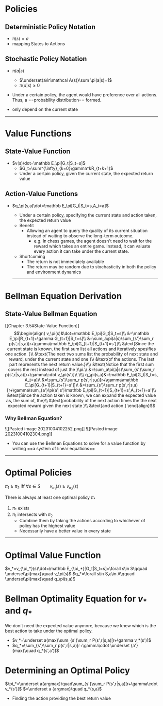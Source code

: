 # Policies

## Deterministic Policy Notation
- $\pi(s)=a$
- mapping States to Actions

## Stochastic Policy Notation
- $\pi(a|s)$
	- $\underset{a\in\mathcal A(s)}\sum \pi(a|s)=1$
	- $\pi(a|s)\ge 0$

- Under a certain policy, the agent would have preference over all actions. Thus, a ==probability distribution== formed.
- only depend on the current state

---
# Value Functions

## State-Value Function
- $v(s)\dot=\mathbb E_\pi[G_t|S_t=s]$
	- $G_t=\sum^{\infty}_{k=0}\gamma^kR_{t+k+1}$
	- Under a certain policy, given the current state, the expected return value 

## Action-Value Functions
- $q_\pi(s,a)\dot=\mathbb E_\pi[G_t|S_t=s,A_t=a]$
	- Under a certain policy, specifying the current state and action taken, the expected return value
	- Benefit
		- Allowing an agent to query the quality of its current situation instead of waiting to observe the long-term outcome.
			- e.g. In chess games, the agent doesn't need to wait for the reward which takes an entire game. Instead, it can valuate every action it can take under the current state. 
	- Shortcoming
		- The return is not immediately available
		- The return may be random due to stochasticity in both the policy and environment dynamics
  
  ---
# Bellman Equation Derivation

## State-Value Bellman Equation
[[Chapter 3.5#State-Value Function]]
$$\begin{align}
v_\pi(s)&\dot=\mathbb E_\pi[G_t|S_t=s]\\
&=\mathbb E_\pi[R_{t+1}+\gamma G_{t+1}|S_t=s]\\
&=\sum_a\pi(a|s)\sum_{s'}\sum_r p(s',r|s,a)[r+\gamma\mathbb E_\pi[G_{t+1}|S_{t+1}=s']]\\
&\text{Since the current state is known, the first sum list all actions and iteratively spesifies one action. }\\
&\text{The next two sums list the probability of next state and reward, under the current state and one }\\
&\text{of the actions. The last part represents the next return value.}\\\\
&\text{Notice that the first sum covers the rest instead of just the }\pi.\\
&=\sum_a\pi(a|s)\sum_{s'}\sum_r p(s',r|s,a)[r+\gamma\cdot v_\pi(s')]\\
\\\\
q_\pi(s,a)&=\mathbb E_\pi[G_t|S_t=s, A_t=a]\\
&=\sum_{s'}\sum_r p(s',r|s,a)[r+\gamma\mathbb E_\pi[G_{t+1}|S_{t+1}=s']]\\
&=\sum_{s'}\sum_r p(s',r|s,a)[r+\gamma\sum_{a'}\pi(a'|s')\mathbb E_\pi[G_{t+1}|S_{t+1}=s',A_{t+1}=a']\\
&\text{Since the action taken is known, we can expand the expected value as, the sum of,  the}\\
&\text{probability of the next action times the the next expected reward given the next state }\\
&\text{and action.}
\end{align}$$

### Why Bellman Equation?
![[Pasted image 20231004102252.png]]
![[Pasted image 20231004102304.png]]

- You can use the Bellman Equations to solve for a value function by writing ==a system of linear equations== 

---
# Optimal Policies

$\pi_1\ge\pi_2$ iff $\forall s\in S\qquad v_{\pi_1}(s)\ge v_{\pi_2}(s)$

There is always at least one optimal policy $\pi_*$
1. $\pi_*$ exists
2. $\pi_1$ intersects with $\pi_2$
	- Combine them by taking the actions according to whichever of policy has the highest value
	- Necessarily have a better value in every state

---
# Optimal Value Function

$v_*=v_{\pi_*}(s)\dot=\mathbb E_{\pi_*}[G_t|S_t=s]=\forall s\in S\qquad \underset\pi{max}\quad v_\pi(s)$
$q_*=\forall s\in S,a\in A\qquad \underset\pi{max}\quad q_\pi(s,a)$

# Bellman Optimality Equation for $v_*$ and $q_*$

We don't need the expected value anymore, because we knew which is the best action to take under the optimal policy.
- $v_*=\underset a{max}\sum_{s'}\sum_r P(s',r|s,a)[r+\gamma v_*(s')]$
- $q_*=\sum_{s'}\sum_r p(s',r|s,a)[r+\gamma\cdot \underset {a'}{max}\quad q_*(s',a')]$

# Determining an Optimal Policy

$\pi_*=\underset a{argmax}\quad\sum_{s'}\sum_r P(s',r|s,a)[r+\gamma\cdot v_*(s')]$
$=\underset a {argmax}\quad q_*(s,a)$
- Finding the action providing the best return value
